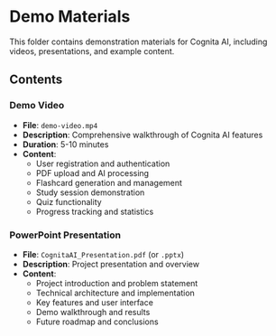# Demo Materials

This folder contains demonstration materials for Cognita AI, including videos, presentations, and example content.

## Contents

### Demo Video
- **File**: `demo-video.mp4` 
- **Description**: Comprehensive walkthrough of Cognita AI features
- **Duration**: 5-10 minutes
- **Content**: 
  - User registration and authentication
  - PDF upload and AI processing
  - Flashcard generation and management
  - Study session demonstration
  - Quiz functionality
  - Progress tracking and statistics

### PowerPoint Presentation
- **File**: `CognitaAI_Presentation.pdf` (or `.pptx`)
- **Description**: Project presentation and overview
- **Content**:
  - Project introduction and problem statement
  - Technical architecture and implementation
  - Key features and user interface
  - Demo walkthrough and results
  - Future roadmap and conclusions

